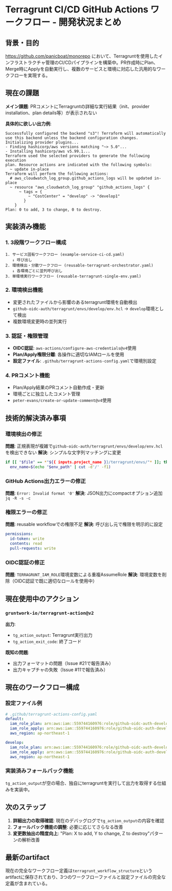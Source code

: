 # Terragrunt CI/CD GitHub Actions ワークフロー - 開発状況まとめ

## 背景・目的
https://github.com/panicboat/monorepo において、Terragruntを使用したインフラストラクチャ管理のCI/CDパイプラインを構築中。PR作成時にPlan、Merge時にApplyを自動実行し、複数のサービスと環境に対応した汎用的なワークフローを実現する。

## 現在の課題
**メイン課題**: PRコメントにTerragruntの詳細な実行結果（init、provider installation、plan details等）が表示されない

**具体的に欲しい出力例**:
```
Successfully configured the backend "s3"! Terraform will automatically
use this backend unless the backend configuration changes.
Initializing provider plugins...
- Finding hashicorp/aws versions matching "~> 5.0"...
- Installing hashicorp/aws v5.99.1...
Terraform used the selected providers to generate the following execution
plan. Resource actions are indicated with the following symbols:
  ~ update in-place
Terraform will perform the following actions:
  # aws_cloudwatch_log_group.github_actions_logs will be updated in-place
  ~ resource "aws_cloudwatch_log_group" "github_actions_logs" {
      ~ tags = {
          ~ "CostCenter" = "develop" -> "develop1"
        }
    }
Plan: 0 to add, 3 to change, 0 to destroy.
```

## 実装済み機能

### 1. 3段階ワークフロー構成
```
1. サービス固有ワークフロー (example-service-ci-cd.yaml)
   ↓ 呼び出し
2. 環境検出・分散ワークフロー (reusable-terragrunt-orchestrator.yaml)
   ↓ 各環境ごとに並列呼び出し
3. 単環境実行ワークフロー (reusable-terragrunt-single-env.yaml)
```

### 2. 環境検出機能
- 変更されたファイルから影響のあるterragrunt環境を自動検出
- `github-oidc-auth/terragrunt/envs/develop/env.hcl` → `develop`環境として検出
- 複数環境変更時の並列実行

### 3. 認証・権限管理
- **OIDC認証**: `aws-actions/configure-aws-credentials@v4`使用
- **Plan/Apply権限分離**: 各操作に適切なIAMロールを使用
- **設定ファイル**: `.github/terragrunt-actions-config.yaml`で環境別設定

### 4. PRコメント機能
- Plan/Apply結果のPRコメント自動作成・更新
- 環境ごとに独立したコメント管理
- `peter-evans/create-or-update-comment@v4`使用

## 技術的解決済み事項

### 環境検出の修正
**問題**: 正規表現が複雑で`github-oidc-auth/terragrunt/envs/develop/env.hcl`を検出できない
**解決**: シンプルな文字列マッチングに変更
```bash
if [[ "$file" == *"${{ inputs.project_name }}/terragrunt/envs/"* ]]; then
  env_name=$(echo "$env_path" | cut -d'/' -f1)
```

### GitHub Actions出力エラーの修正
**問題**: `Error: Invalid format '0'`
**解決**: JSON出力にcompactオプション追加 `jq -R -s -c`

### 権限エラーの修正
**問題**: reusable workflowでの権限不足
**解決**: 呼び出し元で権限を明示的に設定
```yaml
permissions:
  id-token: write
  contents: read
  pull-requests: write
```

### OIDC認証の修正
**問題**: `TERRAGRUNT_IAM_ROLE`環境変数による重複AssumeRole
**解決**: 環境変数を削除（OIDC認証で既に適切なロールを使用中）

## 現在使用中のアクション

### `gruntwork-io/terragrunt-action@v2`
**出力**:
- `tg_action_output`: Terragrunt実行出力
- `tg_action_exit_code`: 終了コード

**既知の問題**:
- 出力フォーマットの問題（Issue #21で報告済み）
- 出力キャプチャの失敗（Issue #11で報告済み）

## 現在のワークフロー構成

### 設定ファイル例
```yaml
# .github/terragrunt-actions-config.yaml
default:
  iam_role_plan: arn:aws:iam::559744160976:role/github-oidc-auth-develop-github-actions-role
  iam_role_apply: arn:aws:iam::559744160976:role/github-oidc-auth-develop-github-actions-role
  aws_region: ap-northeast-1

develop:
  iam_role_plan: arn:aws:iam::559744160976:role/github-oidc-auth-develop-github-actions-role
  iam_role_apply: arn:aws:iam::559744160976:role/github-oidc-auth-develop-github-actions-role
  aws_region: ap-northeast-1
```

### 実装済みフォールバック機能
`tg_action_output`が空の場合、独自にterragruntを実行して出力を取得する仕組みを実装中。

## 次のステップ
1. **詳細出力の取得確認**: 現在のデバッグログで`tg_action_output`の内容を確認
2. **フォールバック機能の調整**: 必要に応じてさらなる改善
3. **変更数抽出の精度向上**: "Plan: X to add, Y to change, Z to destroy"パターンの解析改善

## 最新のartifact
現在の完全なワークフロー定義は`terragrunt_workflow_structure`というartifactに保存されており、3つのワークフローファイルと設定ファイルの完全な定義が含まれている。
